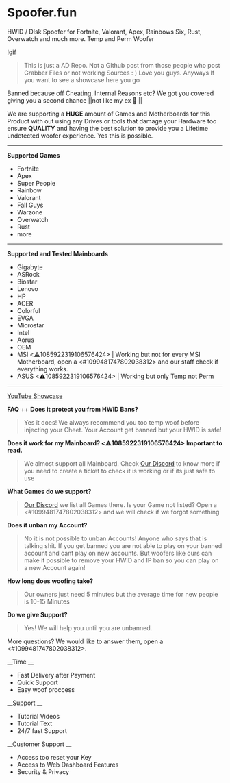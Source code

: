 # Spoofer.fun
HWID / DIsk Spoofer for Fortnite, Valorant, Apex, Rainbows Six, Rust, Overwatch and much more. Temp and Perm Woofer

[!gif](https://cdn.discordapp.com/attachments/839379244264980480/1077404029921013770/ezgif.com-optimize_2.gif)

> This is just a AD Repo. Not a GIthub post from those people who post Grabber Files or not working Sources : ) Love you guys.
Anyways If you want to see a showcase here you go

Banned because off Cheating, Internal Reasons etc? We got you covered giving you a second chance ||not like my ex 👀  || 

We are supporting a **HUGE** amount of Games and Motherboards for this Product with out using any Drives or tools that damage your Hardware too ensure **QUALITY** and having the best solution to provide you a Lifetime undetected woofer experience. Yes this is possible.

-----------------------
__Supported Games__
- Fortnite
- Apex
- Super People
- Rainbow
- Valorant
- Fall Guys
- Warzone
- Overwatch
-  Rust
- more
-----------------------
__Supported and Tested Mainboards__
- Gigabyte 
- ASRock 
- Biostar 
- Lenovo 
- HP 
- ACER 
- Colorful 
- EVGA 
- Microstar 
- Intel 
- Aorus 
- OEM 
- MSI    <:warning:1085922319106576424>  | Working but not for every MSI Motherboard, open a <#1099481747802038312>  and our staff check if everything works.
- ASUS <:warning:1085922319106576424> | Working but only Temp not Perm
-----------------------

[YouTube Showcase](https://www.youtube.com/watch?v=p77ThYeRPaM)

**FAQ** ++ __Does it protect you from HWID Bans?__
> Yes it does! We always recommend you too temp woof before injecting your Cheet. Your Account get banned but your HWID is safe!

__Does it work for my Mainboard? <:warning:1085922319106576424> Important to read.__
> We almost support all Mainboard. Check [Our Discord](https://spoofer.fun/dc) to know more if you need to create a ticket to check it is working or if its just safe to use

__What Games do we support?__
>  [Our Discord](https://spoofer.fun/dc) we list all Games there. Is your Game not listed? Open a <#1099481747802038312> and we will check if we forgot something

__Does it unban my Account?__
> No it is not possible to unban Accounts! Anyone who says that is talking shit. If you get banned you are not able to play on your banned account and cant play on new accounts. But woofers like ours can make it possible to remove your HWID and IP ban so you can play on a new Account again!

__How long does woofing take?__
> Our owners just need 5 minutes but the average time for new people is 10-15 Minutes

__Do we give Support?__
> Yes! We will help you until you are unbanned.

More questions? We would like to answer them, open a <#1099481747802038312>.

__Time  __
- Fast Delivery after Payment
- Quick Support
- Easy woof proccess

__Support __
- Tutorial Videos
- Tutorial Text
- 24/7 fast Support

__Customer Support  __
- Access too reset your Key
- Access to Web Dashboard Features
- Security & Privacy

